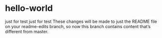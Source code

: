 # hello-world
just for test
just for test These changes will be made to just the README file on your readme-edits branch, so now this branch contains content that’s different from master.
